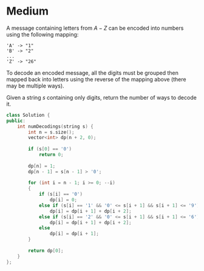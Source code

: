 # Medium

A message containing letters from $A-Z$ can be encoded into numbers using the following mapping:

```text
'A' -> "1"
'B' -> "2"
...
'Z' -> "26"
```

To decode an encoded message, all the digits must be grouped then mapped back into letters using the reverse of the mapping above (there may be multiple ways).

Given a string $s$ containing only digits, return the number of ways to decode it.

```cpp
class Solution {
public:
    int numDecodings(string s) {
        int n = s.size();
        vector<int> dp(n + 2, 0);
        
        if (s[0] == '0')
            return 0;
        
        dp[n] = 1;
        dp[n - 1] = s[n - 1] > '0';
        
        for (int i = n - 1; i >= 0; --i)
        {
            if (s[i] == '0')
                dp[i] = 0;
            else if (s[i] == '1' && '0' <= s[i + 1] && s[i + 1] <= '9')
                dp[i] = dp[i + 1] + dp[i + 2];
            else if (s[i] == '2' && '0' <= s[i + 1] && s[i + 1] <= '6')
                dp[i] = dp[i + 1] + dp[i + 2];
            else
                dp[i] = dp[i + 1];
        }
        
        return dp[0];
    }
};
```
